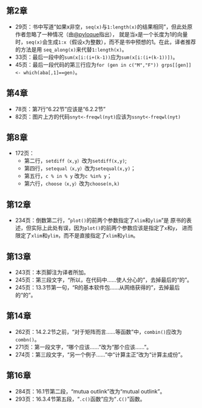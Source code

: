 ## 第2章
* 29页：书中写道“如果x非空，`seq(x)`与`1:length(x)`的结果相同”，但此处原作者忽略了一种情况（由[@pyloque](https://github.com/pyloque)指出），
就是当`x`是一个长度为1的向量时，`seq(x)`会生成`1:x`（假设`x`为整数），而不是书中预想的1。在此，译者推荐的方法是用
`seq_along(x)`来代替`1:length(x)`。
* 33页：最后一段中的`sum(x[i:(i+(k-1))`应为`sum(x[i:(i+(k-1))])`。
* 45页：最后一段代码的第三行应为`for (gen in c("M","F")) grps[[gen]] <- which(aba[,1]==gen)`。

## 第4章 
* 78页：第7行“6.22节”应该是“6.2.2节” 
* 82页：图片上方的代码`snyt<-freqwl(nyt)`应该为`ssnyt<-freqwl(nyt)`

## 第8章
* 172页：
    * 第二行，`setdiff（x,y）`改为`setdiff(x,y)`;
    * 第四行，`setequal（x,y）`改为`setequal(x,y)`；
    * 第五行，`c % in % y` 改为`c %in% y`；
    * 第六行，`choose（x,y）`改为`choose(n,k)`

## 第12章
* 234页：倒数第二行，“`plot()`的前两个参数指定了`xlim`和`ylim`”是
原书的表述，但实际上此处有误，因为`plot()`的前两个参数应该是指定了`x`和`y`，
进而限定了`xlim`和`ylim`，而不是直接指定了`xlim`和`ylim`。

## 第13章
* 243页：本页脚注为译者所加。
* 245页：第三段文字，“所以，在代码中……使人分心的”，去掉最后的“的”。
* 245页：13.3节第一句，“R的基本软件包……从网络获得的”，去掉最后的“的”。

## 第14章
* 262页：14.2.2节之前，“对于矩阵而言……等函数”中，`combin()`应改为`combn()`。
* 271页：第一段文字，“哪个应该……”改为“那个应该……”。
* 274页：第三段文字，“另一个例子……”中“计算主正”改为“计算主成份”。

## 第16章
* 284页：16.1节第二段，“mutua outlink”改为“mutual outlink”。
* 293页：16.3.4节第五段，“`.c()`函数”应为“`.C()`”函数。
